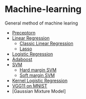 # Machine-learning
General method of machine learing
*  [Preceptorn](https://github.com/bochendong/Machine-learning/tree/master/preceptorn)
* [Linear Regression](https://github.com/bochendong/Machine-learning/tree/master/Linear_regression)
    * [Classic Linear Regression](https://github.com/bochendong/Machine-learning/edit/master/Linear_regression/Classic_Linear_regression)
    * [Lasso](https://github.com/bochendong/Machine-learning/edit/master/Linear_regression/Lasso)
* [Logistic Regression](https://github.com/bochendong/Machine-learning/tree/master/logistic_regression)
* [Adaboost](https://github.com/bochendong/Machine-learning/tree/master/adaboost)
* [SVM](https://github.com/bochendong/Machine-learning/tree/master/SVM)
   * [Hard margin SVM](https://github.com/bochendong/Machine-learning/tree/master/SVM/Hard%20margin%20SVM)
   * [Soft margin SVM](https://github.com/bochendong/Machine-learning/tree/master/SVM/Soft%20margin%20SVM)
* [Kernel Logistic Regression](https://github.com/bochendong/Machine-learning/tree/master/Kernel_Logistic_reg)
* [VGG11 on MNIST](https://github.com/bochendong/VGG11-on-MNIST-dataset)
* [Gaussian Mixture Model]
